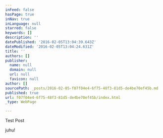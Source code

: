 ```yaml
---
inFeed: false
hasPage: true
inNav: true
inLanguage: null
starred: false
keywords: []
description: ''
datePublished: '2016-02-05T13:04:39.643Z'
dateModified: '2016-02-05T13:04:24.631Z'
title: ''
authors: []
publisher:
  name: null
  domain: null
  url: null
  favicon: null
author: []
sourcePath: _posts/2016-02-05-f07f04e4-6f75-48f3-81d5-de4be70ef45b.md
published: true
url: f07f04e4-6f75-48f3-81d5-de4be70ef45b/index.html
_type: WebPage

---
```

Test Post

juhu!